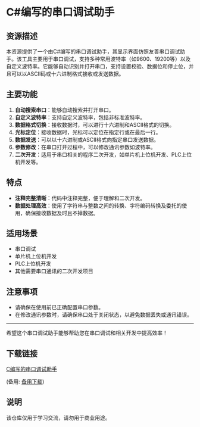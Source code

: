 # C#编写的串口调试助手

## 资源描述

本资源提供了一个由C#编写的串口调试助手，其显示界面仿照友善串口调试助手。该工具主要用于串口调试，支持多种常用波特率（如9600、19200等）以及自定义波特率。它能够自动识别并打开串口，支持设置校验、数据位和停止位，并且可以以ASCII码或十六进制格式接收或发送数据。

## 主要功能

1. **自动搜索串口**：能够自动搜索并打开串口。
2. **自定义波特率**：支持自定义波特率，包括非标准波特率。
3. **数据格式切换**：接收数据时，可以进行十六进制和ASCII格式的切换。
4. **光标定位**：接收数据时，光标可以定位在指定行或在最后一行。
5. **数据发送**：可以以十六进制或ASCII格式向指定串口发送数据。
6. **参数修改**：在串口打开过程中，可以修改通讯参数如波特率。
7. **二次开发**：适用于串口相关的程序二次开发，如单片机上位机开发、PLC上位机开发等。

## 特点

- **注释完整清晰**：代码中注释完整，便于理解和二次开发。
- **数据处理高效**：使用了字符串与整数之间的转换、字符编码转换及委托的使用，确保接收数据及时且不掉数据。

## 适用场景

- 串口调试
- 单片机上位机开发
- PLC上位机开发
- 其他需要串口通讯的二次开发项目

## 注意事项

- 请确保在使用前已正确配置串口参数。
- 在修改通讯参数时，请确保串口处于关闭状态，以避免数据丢失或通讯错误。

---

希望这个串口调试助手能够帮助您在串口调试和相关开发中提高效率！

## 下载链接
[C编写的串口调试助手](https://pan.quark.cn/s/c7f86d1aeca5) 

(备用: [备用下载](https://pan.baidu.com/s/1aahKvffzKwO7DTYKMvK0NA?pwd=1234))

## 说明

该仓库仅用于学习交流，请勿用于商业用途。
